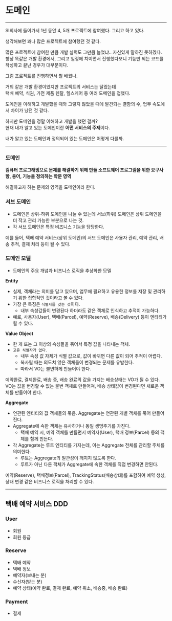 # 도메인

---

SI회사에 들어가서 1년 동안 4, 5개 프로젝트에 참여했다. 그리고 하고 있다.

생각해보면 꽤나 많은 프로젝트에 참여했던 것 같다. 

많은 프로젝트에 참여한 만큼 개발 실력도 그만큼 늘었냐.. 자신있게 말하진 못하겠다.<br>
항상 똑같은 개발 환경에서, 그리고 일정에 치이면서 진행했다보니 기능만 되는 코드를 작성하고 끝난 경우가 대부분이다.

그럼 프로젝트를 진행하면서 뭘 배웠나.

거의 같은 개발 환경이었지만 프로젝트의 서비스는 달랐는데<br>
택배 예약, 식권, 가전 제품 렌탈, 헬스케어 등 여러 도메인을 접했다.

도메인을 이해하고 개발했을 때와 그렇지 않았을 때에 발견되는 결함의 수, 업무 속도에서 차이가 났던 것 같다.

하지만 도메인을 정말 이해하고 개발을 했던 걸까?<br>
현재 내가 알고 있는 도메인이란 **어떤 서비스의 주제**이다. 

내가 알고 있는 도메인과 정의되어 있는 도메인은 어떻게 다를까.

---

### 도메인
**컴퓨터 프로그래밍으로 문제를 해결하기 위해 만들 소프트웨어 프로그램을 위한 요구사항, 용어, 기능을 정의하는 학문 영역**

해결하고자 하는 문제의 영역을 도메인이라 한다.

### 서브 도메인
- 도메인은 상위-하위 도메인을 나눌 수 있는데 서브(하위) 도메인은 상위 도메인을 더 작고 관리 가능한 부분으로 나눈 것.
- 각 서브 도메인은 특정 비즈니스 기능을 담당한다.

예를 들어, 택배 예약 서비스(상위 도메인)의 서브 도메인은 사용자 관리, 예약 관리, 배송 추적, 결제 처리 등이 될 수 있다.

### 도메인 모델
- 도메인의 주요 개념과 비즈니스 로직을 추상화한 모델

**Entity**
- 실제, 객체라는 의미를 담고 있으며, 업무에 필요하고 유용한 정보를 저장 및 관리하기 위한 집합적인 것이라고 볼 수 있다.
- 가장 큰 특징은 `식별자를 갖는 것`이다.
  - 내부 속성값들이 변경된다 하더라도 같은 객체로 인식하고 추적이 가능하다.
- 예로, 사용자(User), 택배(Parcel), 예약(Reserve), 배송(Delivery) 등이 엔티티가 될 수 있다.

**Value Object**
- 한 개 또는 그 이상의 속성들을 묶어서 특정 값을 나타내는 객체.
- `고유 식별자가 없다.`
  - 내부 속성 값 자체가 식별 값으로, 값이 바뀌면 다른 값이 되어 추적이 어렵다.
  - 복사될 때는 의도치 않은 객체들이 변경되는 문제를 유발한다.
  - 따라서 VO는 불변하게 만들어야 한다.

예약완료, 결제완료, 배송 중, 배송 완료의 값을 가지는 배송상태는 VO가 될 수 있다.<br>
VO는 값을 변경할 수 없는 불변 객체로 만들어져, 배송 상태값이 변경된다면 새로운 객체를 만들어야 한다. 

**Aggregate**
- 연관된 엔티티와 값 객체들의 묶음. Aggregate는 연관된 개별 객체를 묶어 만들어진다.
- Aggregate에 속한 객체는 유사하거나 동일 생명주기를 가진다.
  - 택배 예약 시, 예약 객체를 만들면서 예약자(User), 택배 정보(Parcel) 등의 객체를 함께 만든다.
- 각 Aggregate는 루트 엔티티를 가지는데, 이는 Aggregate 전체를 관리할 주체를 의미한다.
  - 루트는 Aggregate의 일관성이 깨지지 않도록 한다.
  - 루트가 아닌 다른 객체가 Aggregate에 속한 객체를 직접 변경하면 안된다.

예약(Reserve), 택배정보(Parcel), TrackingStatus(배송상태)를 포함하여 예약 생성, 상태 변경 같은 비즈니스 로직을 처리할 수 있다.

---

## 택배 예약 서비스 DDD

### User
- 회원
- 회원 등급

### Reserve
- 택배 예약
- 택배 정보
- 예약자(보내는 분)
- 수신자(받는 분)
- 예약 상태(예약 완료, 결제 완료, 예약 취소, 배송중, 배송 완료)

### Payment
- 결제